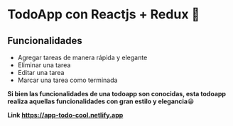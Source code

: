 # TodoApp con Reactjs + Redux 🚀

## Funcionalidades
- Agregar tareas de manera rápida y elegante
- Eliminar una tarea
- Editar una tarea
- Marcar una tarea como terminada

**Si bien las funcionalidades de una todoapp son conocidas, esta todoapp realiza aquellas funcionalidades con gran estilo y elegancia**😁

**Link https://app-todo-cool.netlify.app**
